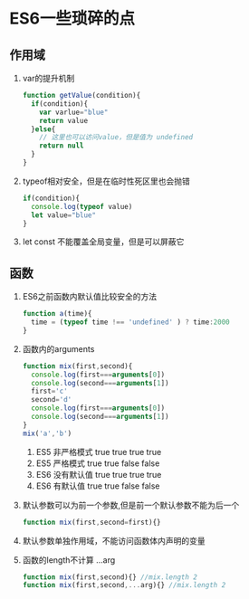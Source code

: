 # ES6一些琐碎的点

## 作用域

1. var的提升机制

    ```javascript
    function getValue(condition){
      if(condition){
        var varlue="blue"
        return value
      }else{
        // 这里也可以访问value，但是值为 undefined
        return null
      }
    }
    ```

2. typeof相对安全，但是在临时性死区里也会抛错

    ```javascript
    if(condition){
      console.log(typeof value)
      let value="blue"
    }
    ```

3. let const 不能覆盖全局变量，但是可以屏蔽它

## 函数

1. ES6之前函数内默认值比较安全的方法

    ```javascript
    function a(time){
      time = (typeof time !== 'undefined' ) ? time:2000
    }
    ```

2. 函数内的arguments

    ```javascript
    function mix(first,second){
      console.log(first===arguments[0])
      console.log(second===arguments[1])
      first='c'
      second='d'
      console.log(first===arguments[0])
      console.log(second===arguments[1])
    }
    mix('a','b')
    ```

    1. ES5 非严格模式 true true true true
    2. ES5 严格模式   true true false false
    3. ES6 没有默认值 true true true true
    4. ES6 有默认值 true true false false

3. 默认参数可以为前一个参数,但是前一个默认参数不能为后一个

    ```javascript
    function mix(first,second=first){}
    ```

4. 默认参数单独作用域，不能访问函数体内声明的变量
5. 函数的length不计算 ...arg

    ```javascript
    function mix(first,second){} //mix.length 2
    function mix(first,second,...arg){} //mix.length 2
    ```
